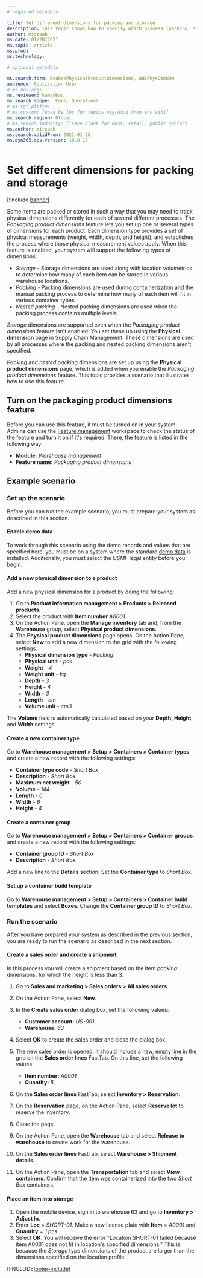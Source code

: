 ```yaml
---
# required metadata

title: Set different dimensions for packing and storage
description: This topic shows how to specify which process (packing, storage, or nested packing) each specified dimension is used for.
author: mirzaab
ms.date: 01/28/2021
ms.topic: article
ms.prod: 
ms.technology: 

# optional metadata

ms.search.form: EcoResPhysicalProductDimensions, WHSPhysDimUOM
audience: Application User
# ms.devlang: 
ms.reviewer: kamaybac
ms.search.scope:  Core, Operations
# ms.tgt_pltfrm: 
# ms.custom: [used by loc for topics migrated from the wiki]
ms.search.region: Global
# ms.search.industry: [leave blank for most, retail, public sector]
ms.author: mirzaab
ms.search.validFrom: 2021-01-28
ms.dyn365.ops.version: 10.0.17
---
```


# Set different dimensions for packing and storage

[!include [banner](../../includes/banner.md)]

Some items are packed or stored in such a way that you may need to track physical dimensions differently for each of several different processes. The *Packaging product dimensions* feature lets you set up one or several types of dimensions for each product. Each dimension type provides a set of physical measurements (weight, width, depth, and height), and establishes the process where those physical measurement values apply. When this feature is enabled, your system will support the following types of dimensions:

- *Storage* - Storage dimensions are used along with location volumetrics to determine how many of each item can be stored in various warehouse locations.
- *Packing* - Packing dimensions are used during containerization and the manual packing process to determine how many of each item will fit in various container types.
- *Nested packing* - Nested packing dimensions are used when the packing process contains multiple levels.

*Storage* dimensions are supported even when the *Packaging product dimensions* feature isn't enabled. You set these up using the **Physical dimension** page in Supply Chain Management. These dimensions are used by all processes where the packing and nested packing dimensions aren't specified.

*Packing* and *nested packing* dimensions are set up using the **Physical product dimensions** page, which is added when you enable the *Packaging product dimensions* feature.
This topic provides a scenario that illustrates how to use this feature.

## Turn on the packaging product dimensions feature

Before you can use this feature, it must be turned on in your system. Admins can use the [Feature management](../../fin-ops-core/fin-ops/get-started/feature-management/feature-management-overview.md) workspace to check the status of the feature and turn it on if it's required. There, the feature is listed in the following way:

- **Module:** *Warehouse management*
- **Feature name:** *Packaging product dimensions*

## Example scenario

### Set up the scenario

Before you can run the example scenario, you must prepare your system as described in this section.

#### Enable demo data

To work through this scenario using the demo records and values that are specified here, you must be on a system where the standard [demo data](../../fin-ops-core/dev-itpro/deployment/deploy-demo-environment.md) is installed. Additionally, you must select the *USMF* legal entity before you begin.

#### Add a new physical dimension to a product

Add a new physical dimension for a product by doing the following:

1. Go to **Product information management \> Products \> Released products**.
1. Select the product with **Item number** *A0001*.
1. On the Action Pane, open the **Manage inventory** tab and, from the **Warehouse** group, select **Physical product dimensions**.
1. The **Physical product dimensions** page opens. On the Action Pane, select **New** to add a new dimension to the grid with the following settings:
    - **Physical dimension type** - *Packing*
    - **Physical unit** - *pcs*
    - **Weight** - *4*
    - **Weight unit** - *kg*
    - **Depth** - *3*
    - **Height** - *4*
    - **Width** - *3*
    - **Length** - *cm*
    - **Volume unit** - *cm3*

The **Volume** field is automatically calculated based on your **Depth**, **Height**, and **Width** settings.

#### Create a new container type

Go to **Warehouse management \> Setup \> Containers \> Container types** and create a new record with the following settings:

- **Container type code** - *Short Box*
- **Description** - *Short Box*
- **Maximum net weight** - *50*
- **Volume** - *144*
- **Length** - *6*
- **Width** - *6*
- **Height** - *4*

#### Create a container group

Go to **Warehouse management \> Setup \> Containers \> Container groups** and create a new record with the following settings:

- **Container group ID** - *Short Box*
- **Description** - *Short Box*

Add a new line to the **Details** section. Set the **Container type** to *Short Box*.

#### Set up a container build template

Go to **Warehouse management \> Setup \> Containers \> Container build templates** and select **Boxes**. Change the **Container group ID** to *Short Box*.

### Run the scenario

After you have prepared your system as described in the previous section, you are ready to run the scenario as described in the next section.

#### Create a sales order and create a shipment

In this process you will create a shipment based on the item *packing* dimensions, for which the height is less than 3.

1. Go to **Sales and marketing \> Sales orders \> All sales orders**.
1. On the Action Pane, select **New**.
1. In the **Create sales order** dialog box, set the following values:

    - **Customer account:** *US-001*
    - **Warehouse:** *63*

1. Select **OK** to create the sales order and close the dialog box.
1. The new sales order is opened. It should include a new, empty line in the grid on the **Sales order lines** FastTab. On this line, set the following values:

    - **Item number:** *A0001*
    - **Quantity:** *5*

1. On the **Sales order lines** FastTab, select **Inventory \> Reservation**.
1. On the **Reservation** page, on the Action Pane, select **Reserve lot** to reserve the inventory.
1. Close the page.
1. On the Action Pane, open the **Warehouse** tab and select **Release to warehouse** to create work for the warehouse.
1. On the **Sales order lines** FastTab, select **Warehouse \> Shipment details**.
1. On the Action Pane, open the **Transportation** tab and select **View containers**. Confirm that the item was containerized into the two *Short Box* containers.

#### Place an item into storage

1. Open the mobile device, sign in to warehouse 63 and go to **Inventory \> Adjust In**.
1. Enter **Loc** = *SHORT-01*. Make a new license plate with **Item** = *A0001* and **Quantity** = *1 pcs*.
1. Select **OK**. You will receive the error "Location SHORT-01 failed because item A0001 does not fit in location's specified dimensions." This is because the *Storage* type dimensions of the product are larger than the dimensions specified on the location profile.


[!INCLUDE[footer-include](../../includes/footer-banner.md)]